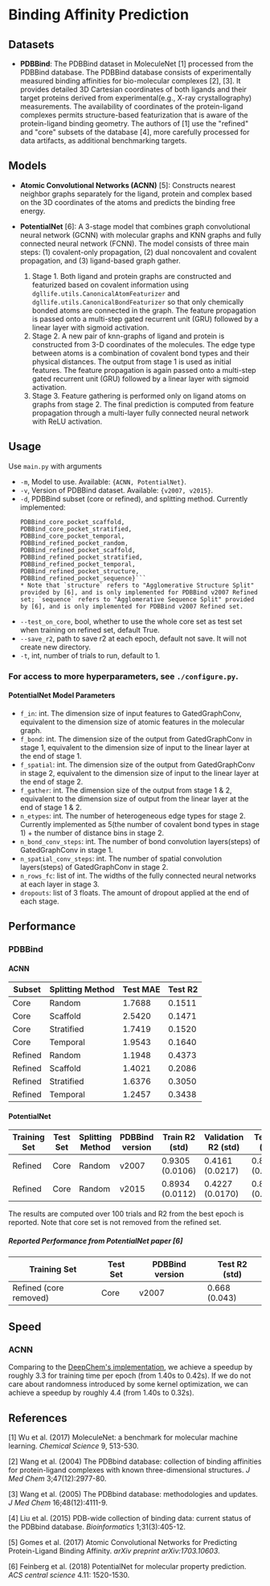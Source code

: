 # Binding Affinity Prediction

## Datasets
- **PDBBind**: The PDBBind dataset in MoleculeNet [1] processed from the PDBBind database. The PDBBind 
database consists of experimentally measured binding affinities for bio-molecular complexes [2], [3]. 
It provides detailed 3D Cartesian coordinates of both ligands and their target proteins derived from 
experimental(e.g., X-ray crystallography) measurements. The availability of coordinates of the 
protein-ligand complexes permits structure-based featurization that is aware of the protein-ligand 
binding geometry. The authors of [1] use the "refined" and "core" subsets of the database [4], more carefully 
processed for data artifacts, as additional benchmarking targets.

## Models
- **Atomic Convolutional Networks (ACNN)** [5]: Constructs nearest neighbor graphs separately for the ligand, protein and complex 
based on the 3D coordinates of the atoms and predicts the binding free energy.

- **PotentialNet** [6]: A 3-stage model that combines graph convolutional neural network (GCNN) with molecular graphs and KNN graphs and fully connected neural network (FCNN). The model consists of three main steps: (1) covalent-only propagation, (2) dual noncovalent and covalent propagation, and (3) ligand-based graph gather.
    1. Stage 1. Both ligand and protein graphs are constructed and featurized based on covalent information using `dgllife.utils.CanonicalAtomFeaturizer` and `dgllife.utils.CanonicalBondFeaturizer` so that only chemically bonded atoms are connected in the graph. The feature propagation is passed onto a multi-step gated recurrent unit (GRU) followed by a linear layer with sigmoid activation.
    2. Stage 2. A new pair of knn-graphs of ligand and protein is constructed from 3-D coordinates of the molecules. The edge type between atoms is a combination of covalent bond types and their physical distances. The output from stage 1 is used as initial features. The feature propagation is again passed onto a multi-step gated recurrent unit (GRU) followed by a linear layer with sigmoid activation.
    3. Stage 3. Feature gathering is performed only on ligand atoms on graphs from stage 2. The final prediction is computed from feature propagation through a multi-layer fully connected neural network with ReLU activation.


## Usage

Use `main.py` with arguments

* `-m`, Model to use. Available: `{ACNN, PotentialNet}`.
* `-v`, Version of PDBBind dataset. Available: `{v2007, v2015}`.
* `-d`, PDBBind subset (core or refined), and splitting method. Currently implemented: 
    ```{PDBBind_core_pocket_random, 
    PDBBind_core_pocket_scaffold,
    PDBBind_core_pocket_stratified, 
    PDBBind_core_pocket_temporal,
    PDBBind_refined_pocket_random, 
    PDBBind_refined_pocket_scaffold,
    PDBBind_refined_pocket_stratified, 
    PDBBind_refined_pocket_temporal,
    PDBBind_refined_pocket_structure, 
    PDBBind_refined_pocket_sequence}```
    * Note that `structure` refers to "Agglomerative Structure Split" provided by [6], and is only implemented for PDBBind v2007 Refined set; `sequence` refers to "Agglomerative Sequence Split" provided by [6], and is only implemented for PDBBind v2007 Refined set.
* `--test_on_core`, bool, whether to use the whole core set as test set when training on refined set, default True.
* `--save_r2`, path to save r2 at each epoch, default not save. It will not create new directory.
* `-t`, int, number of trials to run, default to 1.

### For access to more hyperparameters, see `./configure.py`.

#### PotentialNet Model Parameters

* `f_in`: int. 
    The dimension size of input features to GatedGraphConv, 
    equivalent to the dimension size of atomic features in the molecular graph.
* `f_bond`: int. 
    The dimension size of the output from GatedGraphConv in stage 1,
    equivalent to the dimension size of input to the linear layer at the end of stage 1.
* `f_spatial`: int. 
    The dimension size of the output from GatedGraphConv in stage 2,
    equivalent to the dimension size of input to the linear layer at the end of stage 2.
* `f_gather`: int. 
    The dimension size of the output from stage 1 & 2,
    equivalent to the dimension size of output from the linear layer at the end of stage 1 & 2.
* `n_etypes`: int. 
    The number of heterogeneous edge types for stage 2.
    Currently implemented as 5(the number of covalent bond types in stage 1) + the number of distance bins in stage 2.
* `n_bond_conv_steps`: int. 
    The number of bond convolution layers(steps) of GatedGraphConv in stage 1.
* `n_spatial_conv_steps`: int. 
    The number of spatial convolution layers(steps) of GatedGraphConv in stage 2.
* `n_rows_fc`: list of int. 
    The widths of the fully connected neural networks at each layer in stage 3.
* `dropouts`: list of 3 floats. 
    The amount of dropout applied at the end of each stage.

## Performance

### PDBBind

#### ACNN

| Subset  | Splitting Method | Test MAE | Test R2 |
| ------- | ---------------- | -------- | ------- |
| Core    | Random           | 1.7688   | 0.1511  |
| Core    | Scaffold         | 2.5420   | 0.1471  |
| Core    | Stratified       | 1.7419   | 0.1520  |
| Core    | Temporal         | 1.9543   | 0.1640  |
| Refined | Random           | 1.1948   | 0.4373  |    
| Refined | Scaffold         | 1.4021   | 0.2086  |
| Refined | Stratified       | 1.6376   | 0.3050  |
| Refined | Temporal         | 1.2457   | 0.3438  |

#### PotentialNet

| Training Set | Test Set| Splitting Method | PDBBind version | Train R2 (std) | Validation R2 (std) | Test R2 (std) |
| ------------ | --------| ---------------- | --------------- | -------------- | ------------------- | ------------- |
| Refined      | Core    | Random           | v2007           | 0.9305 (0.0106)| 0.4161 (0.0217)     |0.8980 (0.0102)|
| Refined      | Core    | Random           | v2015           | 0.8934 (0.0112)| 0.4227 (0.0170)     |0.8117 (0.0135)|

The results are computed over 100 trials and R2 from the best epoch is reported. Note that core set is not removed from the refined set. 

##### Reported Performance from PotentialNet paper [6]

| Training Set           | Test Set| PDBBind version | Test R2 (std) |
| ---------------------- | ------- | --------------- | ------------- |
| Refined (core removed) | Core    | v2007           | 0.668 (0.043) |

## Speed

### ACNN

Comparing to the [DeepChem's implementation](https://github.com/joegomes/deepchem/tree/acdc), we achieve a speedup by 
roughly 3.3 for training time per epoch (from 1.40s to 0.42s). If we do not care about 
randomness introduced by some kernel optimization, we can achieve a speedup by roughly 4.4 (from 1.40s to 0.32s).

## References

[1] Wu et al. (2017) MoleculeNet: a benchmark for molecular machine learning. *Chemical Science* 9, 513-530.

[2] Wang et al. (2004) The PDBbind database: collection of binding affinities for protein-ligand complexes 
with known three-dimensional structures. *J Med Chem* 3;47(12):2977-80.

[3] Wang et al. (2005) The PDBbind database: methodologies and updates. *J Med Chem* 16;48(12):4111-9.

[4] Liu et al. (2015) PDB-wide collection of binding data: current status of the PDBbind database. *Bioinformatics* 1;31(3):405-12.

[5] Gomes et al. (2017) Atomic Convolutional Networks for Predicting Protein-Ligand Binding Affinity. *arXiv preprint arXiv:1703.10603*.

[6] Feinberg et al. (2018) PotentialNet for molecular property prediction. *ACS central science* 4.11: 1520-1530.

